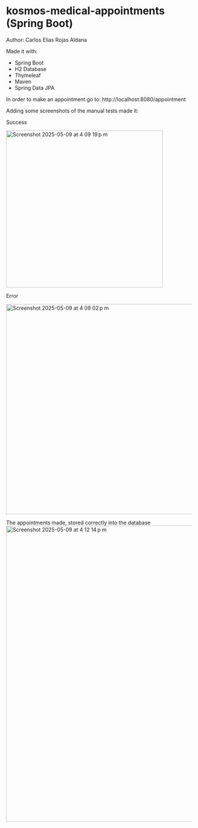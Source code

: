 # kosmos-medical-appointments (Spring Boot)
Author: Carlos Elias Rojas Aldana

Made it with:
- Spring Boot
- H2 Database
- Thymeleaf
- Maven
- Spring Data JPA

In order to make an appointment go to:
http://localhost:8080/appointment

Adding some screenshots of the manual tests made it:

Success

<img width="425" alt="Screenshot 2025-05-09 at 4 09 19 p m" src="https://github.com/user-attachments/assets/b6fd05c9-d900-4854-a484-8f4170b74bcf" />


Error

<img width="569" alt="Screenshot 2025-05-09 at 4 09 02 p m" src="https://github.com/user-attachments/assets/5ff3cc44-435d-4e9b-a592-dcee9c76a595" />


The appointments made, stored correctly into the database
<img width="802" alt="Screenshot 2025-05-09 at 4 12 14 p m" src="https://github.com/user-attachments/assets/fd4f5c5d-5784-4d76-a71f-d68b4a2042f2" />
